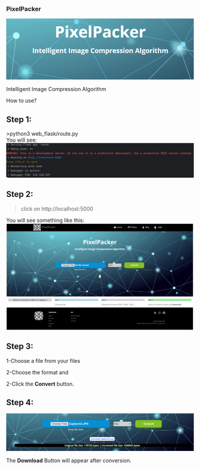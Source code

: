 ### PixelPacker
<img src="img_2.png" alt="PixelPacker">
<p> Intelligent Image Compression Algorithm</p>
How to use?
<h2>Step 1:</h2>
>python3 web_flask/route.py

<br>
You will see: 
<img src="img.png">
<h2>Step 2:</h2>

>click on http://localhost:5000

You will see something like this:
<img src="Capture53.JPG">

<h2>Step 3:</h2>
<p>1-Choose a file from your files</p>
<p>2-Choose the format and</p> 
<p>2-Click the <strong>Convert</strong> button.</p>

<h2>Step 4:</h2>
<img src="img_1.png">
<p>The <strong>Download</strong> Button will appear after conversion.</p>
